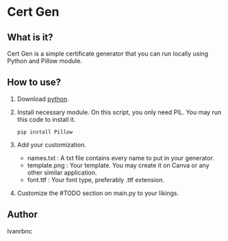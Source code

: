 # Cert Gen

## What is it?
Cert Gen is a simple certificate generator that you can run locally using Python and Pillow module.

## How to use?
1. Download [python](https://www.python.org/downloads/).

2. Install necessary module. On this script, you only need PIL. You may run this code to install it.

    ``` 
    pip install Pillow
    ```

3. Add your customization.
    - names.txt : A txt file contains every name to put in your generator.
    - template.png : Your template. You may create it on Canva or any other similar application.
    - font.ttf : Your font type, preferably .ttf extension.
    
3. Customize the #TODO section on main.py to your likings.

## Author
Ivanrbnc
